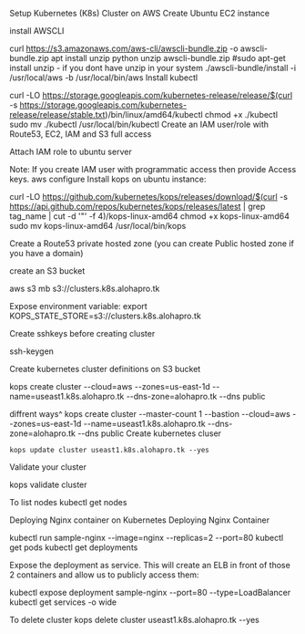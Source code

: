 Setup Kubernetes (K8s) Cluster on AWS
Create Ubuntu EC2 instance

install AWSCLI

 curl https://s3.amazonaws.com/aws-cli/awscli-bundle.zip -o awscli-bundle.zip
 apt install unzip python
 unzip awscli-bundle.zip
 #sudo apt-get install unzip - if you dont have unzip in your system
 ./awscli-bundle/install -i /usr/local/aws -b /usr/local/bin/aws
Install kubectl

curl -LO https://storage.googleapis.com/kubernetes-release/release/$(curl -s https://storage.googleapis.com/kubernetes-release/release/stable.txt)/bin/linux/amd64/kubectl
 chmod +x ./kubectl
 sudo mv ./kubectl /usr/local/bin/kubectl
Create an IAM user/role with Route53, EC2, IAM and S3 full access

Attach IAM role to ubuntu server

Note: If you create IAM user with programmatic access then provide Access keys.
  aws configure
Install kops on ubuntu instance:

 curl -LO https://github.com/kubernetes/kops/releases/download/$(curl -s https://api.github.com/repos/kubernetes/kops/releases/latest | grep tag_name | cut -d '"' -f 4)/kops-linux-amd64
 chmod +x kops-linux-amd64
 sudo mv kops-linux-amd64 /usr/local/bin/kops
 
 
Create a Route53 private hosted zone (you can create Public hosted zone if you have a domain)

create an S3 bucket

 aws s3 mb s3://clusters.k8s.alohapro.tk

Expose environment variable:
 export KOPS_STATE_STORE=s3://clusters.k8s.alohapro.tk

Create sshkeys before creating cluster

 ssh-keygen

Create kubernetes cluster definitions on S3 bucket

 kops create cluster --cloud=aws --zones=us-east-1d --name=useast1.k8s.alohapro.tk --dns-zone=alohapro.tk --dns public
 
diffrent ways^
kops create cluster 
--master-count 1
--bastion
--cloud=aws 
--zones=us-east-1d 
--name=useast1.k8s.alohapro.tk 
--dns-zone=alohapro.tk 
--dns public
Create kubernetes cluser

	kops update cluster useast1.k8s.alohapro.tk --yes
Validate your cluster

 kops validate cluster


To list nodes
  kubectl get nodes 
  
  
  
  
Deploying Nginx container on Kubernetes
Deploying Nginx Container

  kubectl run sample-nginx --image=nginx --replicas=2 --port=80
  kubectl get pods
  kubectl get deployments

Expose the deployment as service. This will create an ELB in front of those 2 containers and allow us to publicly access them:

 kubectl expose deployment sample-nginx --port=80 --type=LoadBalancer
 kubectl get services -o wide
 
To delete cluster
 kops delete cluster useast1.k8s.alohapro.tk --yes